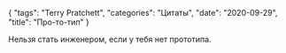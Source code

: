 {
   "tags": "Terry Pratchett",
   "categories": "Цитаты",
   "date": "2020-09-29",
   "title": "Про-то-тип"
}

Нельзя стать инженером, если у тебя нет прототипа.
